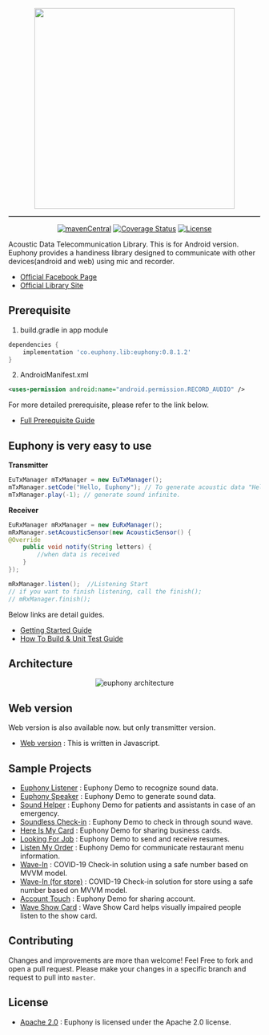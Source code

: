 <p align='center'><img src='https://github.com/designe/euphony/raw/master/assets/euphony_logo.png' width='400px' /></p>
<hr style='border-style:inset; border-width:0.5px'/>
<p align='center'>
    <a href = 'https://search.maven.org/artifact/co.euphony.lib/euphony'><img src='https://maven-badges.herokuapp.com/maven-central/co.euphony.lib/euphony/badge.svg' alt='mavenCentral'/></a> <a href = 'https://coveralls.io/github/designe/euphony?branch=master'><img src='https://coveralls.io/repos/github/designe/euphony/badge.svg?branch=master' alt='Coverage Status'/></a> <a href = 'https://opensource.org/licenses/Apache-2.0'><img src='https://img.shields.io/badge/License-Apache%202.0-blue.svg' alt='License'/></a>
</p>

Acoustic Data Telecommunication Library. This is for Android version.  
Euphony provides a handiness library designed to communicate with other devices(android and web) using mic and recorder.  

- [Official Facebook Page](https://www.facebook.com/euphonyproject)
- [Official Library Site](https://dev.jbear.co/euphony)


## Prerequisite
1) build.gradle in app module
```gradle
dependencies {
    implementation 'co.euphony.lib:euphony:0.8.1.2'
}
```

2) AndroidManifest.xml
```xml
<uses-permission android:name="android.permission.RECORD_AUDIO" />
```

For more detailed prerequisite, please refer to the link below.  
- [Full Prerequisite Guide](PREREQUISITE.md)

## Euphony is very easy to use

**Transmitter**
```java
EuTxManager mTxManager = new EuTxManager();
mTxManager.setCode("Hello, Euphony"); // To generate acoustic data "Hello, Euphony"
mTxManager.play(-1); // generate sound infinite.
```

**Receiver**
```java
EuRxManager mRxManager = new EuRxManager();
mRxManager.setAcousticSensor(new AcousticSensor() {
@Override
    public void notify(String letters) {
        //when data is received
    }
});

mRxManager.listen();  //Listening Start
// if you want to finish listening, call the finish();
// mRxManager.finish();

```

Below links are detail guides.
- [Getting Started Guide](GETTING_STARTED.md)
- [How To Build & Unit Test Guide](HOWTOBUILD.md)

## Architecture
<p align='center'> <img src='https://github.com/euphony-io/euphony/raw/master/assets/euphony_architecture.png' alt='euphony architecture'> </p>


## Web version
Web version is also available now. but only transmitter version. 
- [Web version](https://github.com/euphony-io/euphony.js) : This is written in Javascript.


## Sample Projects
- [Euphony Listener](https://github.com/euphony-io/euphony-listener) : Euphony Demo to recognize sound data.
- [Euphony Speaker](https://github.com/euphony-io/euphony-speaker) : Euphony Demo to generate sound data.
- [Sound Helper](https://github.com/euphony-io/sound-helper) : Euphony Demo for patients and assistants in case of an emergency.
- [Soundless Check-in](https://github.com/euphony-io/soundless-check-in) : Euphony Demo to check in through sound wave.
- [Here Is My Card](https://github.com/euphony-io/here-is-my-card) : Euphony Demo for sharing business cards.
- [Looking For Job](https://github.com/euphony-io/looking-for-job) : Euphony Demo to send and receive resumes.
- [Listen My Order](https://github.com/euphony-io/listen-my-order) : Euphony Demo for communicate restaurant menu information.
- [Wave-In](https://github.com/euphony-io/wave-in-speaker) : COVID-19 Check-in solution using a safe number based on MVVM model.
- [Wave-In (for store)](https://github.com/euphony-io/wave-in-listener) : COVID-19 Check-in solution for store using a safe number based on MVVM model.
- [Account Touch](https://github.com/euphony-io/account-touch) : Euphony Demo for sharing account.
- [Wave Show Card](https://github.com/euphony-io/wave-show-card) : Wave Show Card helps visually impaired people listen to the show card.

## Contributing
Changes and improvements are more than welcome! Feel Free to fork and open a pull request. Please make your changes in a specific branch and request to pull into `master`.


## License
* [Apache 2.0](https://github.com/euphony-io/euphony/blob/master/LICENSE) : Euphony is licensed under the Apache 2.0 license.  
